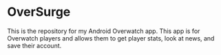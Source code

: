 # OverSurge
This is the repository for my Android Overwatch app. This app is for Overwatch players and allows them to get player stats, look at news, and save their account.
